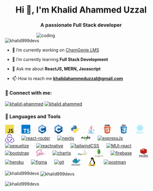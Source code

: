 <h1 align="center">Hi 👋, I'm Khalid Ahammed Uzzal</h1>
<h3 align="center">A passionate Full Stack developer</h3>
<img align="right" alt="coding" width="400" src="https://miro.medium.com/v2/resize:fit:1358/1*yw0TnheAGN-LPneDaTlaxw.gif"/>

<p align="left"> <img src="https://komarev.com/ghpvc/?username=khalid999devs&label=Profile%20views&color=0e75b6&style=flat" alt="khalid999devs" /> </p>

- 🔭 I’m currently working on [ChemGenie LMS](https://github.com/khalid999devs/eduPlatform)

- 🌱 I’m currently learning **Full Stack Development**

- 💬 Ask me about **ReactJS, MERN, Javascript**

- 📫 How to reach me **khalidahammeduzzal@gmail.com**

### 🔗 Connect with me:
<p align="left">
<a href="https://linkedin.com/in/khalid-ahammed" target="blank"><img align="center" src="https://raw.githubusercontent.com/rahuldkjain/github-profile-readme-generator/master/src/images/icons/Social/linked-in-alt.svg" alt="khalid-ahammed" height="30" width="40" /></a>
<a href="https://www.youtube.com/c/khalid ahammed" target="blank"><img align="center" src="https://raw.githubusercontent.com/rahuldkjain/github-profile-readme-generator/master/src/images/icons/Social/youtube.svg" alt="khalid ahammed" height="30" width="40" /></a>
</p>

<!--<h3 align="left">Languages and Tools:</h3> -->

### 🧰 Languages and Tools

<p align="left">
<a href="https://developer.mozilla.org/en-US/docs/Web/JavaScript" target="_blank"><img align="center" src="https://raw.githubusercontent.com/devicons/devicon/master/icons/javascript/javascript-original.svg" alt="javascript" width="30px" style="margin-right:20px;" /></a>
<a href="https://www.typescriptlang.org/" target="_blank"><img align="center" src="https://raw.githubusercontent.com/devicons/devicon/master/icons/typescript/typescript-original.svg" alt="typescript" width="30px" style="margin-right:20px;" /></a>
<a href="https://www.cprogramming.com/" target="_blank"><img align="center" src="https://raw.githubusercontent.com/devicons/devicon/master/icons/c/c-original.svg" alt="c" width="30px" style="margin-right:20px;" /></a>
<a href="https://www.w3schools.com/cpp/" target="_blank"><img align="center" src="https://raw.githubusercontent.com/devicons/devicon/master/icons/cplusplus/cplusplus-original.svg" alt="cplusplus" width="30px" style="margin-right:20px;" /></a>
<a href="https://www.python.org" target="_blank"><img align="center" src="https://raw.githubusercontent.com/devicons/devicon/master/icons/python/python-original.svg" alt="python" width="30px" style="margin-right:20px;" /></a>
<a href="https://www.java.com" target="_blank"><img align="center" src="https://raw.githubusercontent.com/devicons/devicon/master/icons/java/java-original.svg" alt="java" width="30px" style="margin-right:20px;" /></a>
<a href="https://www.w3.org/html/" target="_blank"><img align="center" src="https://raw.githubusercontent.com/devicons/devicon/master/icons/html5/html5-original-wordmark.svg" alt="html5" width="30px" style="margin-right:20px;" /></a>
<a href="https://www.w3schools.com/css/" target="_blank"><img align="center" src="https://raw.githubusercontent.com/devicons/devicon/master/icons/css3/css3-original-wordmark.svg" alt="css3" width="30px" style="margin-right:20px;" /></a>
<a href="https://reactjs.org/" target="_blank"><img align="center" src="https://raw.githubusercontent.com/devicons/devicon/master/icons/react/react-original-wordmark.svg" alt="reactJs" width="30px" style="margin-right:20px;" /></a>
<a href="https://redux.js.org" target="_blank"><img align="center" src="https://raw.githubusercontent.com/devicons/devicon/master/icons/redux/redux-original.svg" alt="redux" width="30px" style="margin-right:20px;" /></a>
<a href="https://reactrouter.com/en/main" target="_blank"><img align="center" src="https://cdn.jsdelivr.net/gh/devicons/devicon@latest/icons/reactrouter/reactrouter-original.svg" alt="react-router" width="30px" style="margin-right:20px;" /></a>
<a href="https://nextjs.org/" target="_blank"><img align="center" src="https://www.svgrepo.com/show/354113/nextjs-icon.svg" alt="nextjs" width="30px" style="margin-right:20px;" /></a>
<a href="https://nodejs.org" target="_blank"><img align="center" src="https://raw.githubusercontent.com/devicons/devicon/master/icons/nodejs/nodejs-original-wordmark.svg" alt="nodejs" width="30px" style="margin-right:20px;" /></a>
<a href="https://expressjs.com" target="_blank"><img align="center" src="https://w7.pngwing.com/pngs/925/447/png-transparent-express-js-node-js-javascript-mongodb-node-js-text-trademark-logo.png" alt="expressJs" width="30px" style="margin-right:20px;" /></a>
<a href="https://sequelize.org" target="_blank"><img align="center" src="https://cdn.jsdelivr.net/gh/devicons/devicon@latest/icons/sequelize/sequelize-original.svg" alt="sequelize" width="30px" style="margin-right:20px;" /></a>
<a href="https://reactnative.dev/" target="_blank"><img align="center" src="https://reactnative.dev/img/header_logo.svg" alt="reactnative" width="30px" style="margin-right:20px;" /></a>
<a href="https://tailwindcss.com/" target="_blank"><img align="center" src="https://www.vectorlogo.zone/logos/tailwindcss/tailwindcss-icon.svg" alt="tailwindCSS" width="30px" style="margin-right:20px;" /></a>
<a href="https://mui.com/" target="_blank"><img align="center" src="https://cdn.jsdelivr.net/gh/devicons/devicon@latest/icons/materialui/materialui-plain.svg" alt="MUI-react" width="30px" style="margin-right:20px;" /></a>
<a href="https://getbootstrap.com/" target="_blank"><img align="center" src="https://cdn.jsdelivr.net/gh/devicons/devicon@latest/icons/bootstrap/bootstrap-original.svg" alt="bootstrap" width="30px" style="margin-right:20px;" /></a>
<a href="https://sass-lang.com" target="_blank"><img align="center" src="https://raw.githubusercontent.com/devicons/devicon/master/icons/sass/sass-original.svg" alt="sass" width="30px" style="margin-right:20px;" /></a>
<a href="https://www.chartjs.org" target="_blank"><img align="center" src="https://www.chartjs.org/media/logo-title.svg" alt="chartjs" width="30px" style="margin-right:20px;" /></a>
<a href="https://www.mysql.com/" target="_blank"><img align="center" src="https://raw.githubusercontent.com/devicons/devicon/master/icons/mysql/mysql-original-wordmark.svg" alt="mysql" width="30px" style="margin-right:20px;" /></a>
<a href="https://www.mongodb.com/" target="_blank"><img align="center" src="https://raw.githubusercontent.com/devicons/devicon/master/icons/mongodb/mongodb-original-wordmark.svg" alt="mongodb" width="30px" style="margin-right:20px;" /></a>
<a href="https://firebase.google.com/" target="_blank"><img align="center" src="https://www.vectorlogo.zone/logos/firebase/firebase-icon.svg" alt="firebase" width="30px" style="margin-right:20px;" /></a>
<a href="https://redis.io" target="_blank"><img align="center" src="https://raw.githubusercontent.com/devicons/devicon/master/icons/redis/redis-original-wordmark.svg" alt="redis" width="30px" style="margin-right:20px;" /></a>
<a href="https://heroku.com" target="_blank"><img align="center" src="https://www.vectorlogo.zone/logos/heroku/heroku-icon.svg" alt="heroku" width="30px" style="margin-right:20px;" /></a>
<a href="https://www.figma.com/" target="_blank"><img align="center" src="https://www.vectorlogo.zone/logos/figma/figma-icon.svg" alt="figma" width="30px" style="margin-right:20px;" /></a>
<a href="https://git-scm.com/" target="_blank"><img align="center" src="https://www.vectorlogo.zone/logos/git-scm/git-scm-icon.svg" alt="git" width="30px" style="margin-right:20px;" /></a>
<a href="https://www.docker.com/" target="_blank"><img align="center" src="https://raw.githubusercontent.com/devicons/devicon/master/icons/docker/docker-original-wordmark.svg" alt="docker" width="30px" style="margin-right:20px;" /></a>
<a href="https://www.linux.org/" target="_blank"><img align="center" src="https://raw.githubusercontent.com/devicons/devicon/master/icons/linux/linux-original.svg" alt="linux" width="30px" style="margin-right:20px;" /></a>
<a href="https://postman.com" target="_blank"><img align="center" src="https://www.vectorlogo.zone/logos/getpostman/getpostman-icon.svg" alt="postman" width="30px" style="margin-right:20px;" /></a>
</p>




<!--stats and cards-->
<p><img align="left" src="https://github-readme-stats.vercel.app/api/top-langs?username=khalid999devs&show_icons=true&locale=en&layout=compact" alt="khalid999devs" /></p>

<p>&nbsp;<img align="center" src="https://github-readme-stats.vercel.app/api?username=khalid999devs&show_icons=true&locale=en" alt="khalid999devs" /></p>

<p><img align="center" src="https://github-readme-streak-stats.herokuapp.com/?user=khalid999devs&" alt="khalid999devs" /></p>
